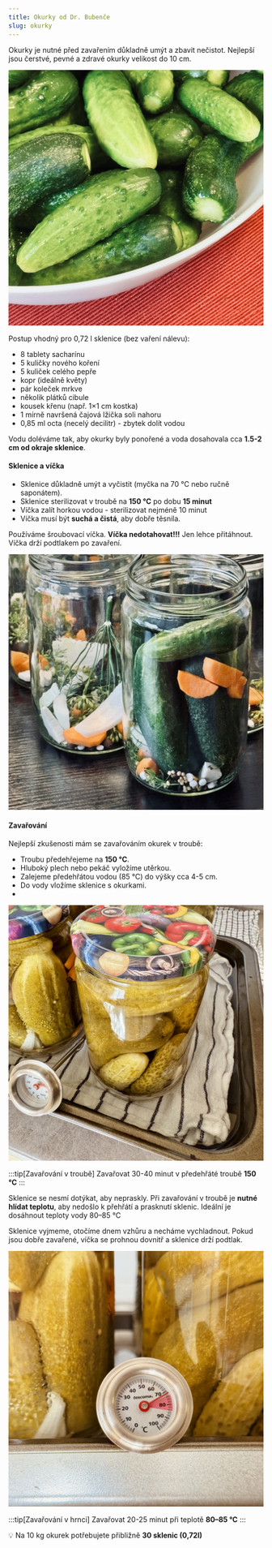 ```yaml
---
title: Okurky od Dr. Bubenče
slug: okurky
---
```


Okurky je nutné před zavařením důkladně umýt a zbavit nečistot. Nejlepší jsou
čerstvé, pevné a zdravé okurky velikost do 10 cm.

![okurky.jpg](../../../assets/okurky/okurky.jpg)

Postup vhodný pro 0,72 l sklenice (bez vaření nálevu):

- 8 tablety sacharínu
- 5 kuličky nového koření
- 5 kuliček celého pepře
- kopr (ideálně květy)
- pár koleček mrkve
- několik plátků cibule
- kousek křenu (např. 1×1 cm kostka)
- 1 mírně navršená čajová lžička soli nahoru
- 0,85 ml octa (necelý decilitr) - zbytek dolít vodou

Vodu doléváme tak, aby okurky byly ponořené a voda dosahovala cca **1.5-2 cm od okraje sklenice**.

#### Sklenice a víčka

- Sklenice důkladně umýt a vyčistit (myčka na 70 °C nebo ručně saponátem).
- Sklenice sterilizovat v troubě na **150 °C** po dobu **15 minut**
- Víčka zalít horkou vodou - sterilizovat nejméně 10 minut
- Víčka musí být **suchá a čistá**, aby dobře těsnila.

Používáme šroubovací víčka. **Víčka nedotahovat!!!** Jen lehce přitáhnout. Víčka drží podtlakem po zavaření.

![naplneno.jpg](../../../assets/okurky/naplneno.jpg)

#### Zavařování

Nejlepší zkušenosti mám se zavařováním okurek v troubě:

- Troubu předehřejeme na **150 °C**.
- Hluboký plech nebo pekáč vyložíme utěrkou.
- Zalejeme předehřátou vodou (85 °C) do výšky cca 4-5 cm.
- Do vody vložíme sklenice s okurkami.
- 
![voda.jpg](../../../assets/okurky/voda.jpg)

:::tip[Zavařování v troubě]
Zavařovat 30-40 minut v předehřáté troubě **150 °C**
:::

Sklenice se nesmí dotýkat, aby nepraskly. Při zavařování v troubě je **nutné hlídat teplotu**, aby nedošlo k přehřátí a
prasknutí sklenic. Ideální je dosáhnout teploty vody 80–85 °C

Sklenice vyjmeme, otočíme dnem vzhůru a necháme vychladnout. Pokud jsou dobře zavařené, víčka se prohnou dovnitř a
sklenice drží podtlak.

![teplota.jpg](../../../assets/okurky/teplota.jpg)

:::tip[Zavařování v hrnci]
Zavařovat 20-25 minut při teplotě **80–85 °C**
:::

💡 Na 10 kg okurek potřebujete přibližně **30 sklenic (0,72l)**